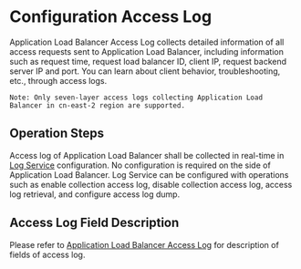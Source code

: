 # Configuration Access Log

Application Load Balancer Access Log collects detailed information of all access requests sent to Application Load Balancer, including information such as request time, request load balancer ID, client IP, request backend server IP and port. You can learn about client behavior, troubleshooting, etc., through access logs.

    Note: Only seven-layer access logs collecting Application Load Balancer in cn-east-2 region are supported.

## Operation Steps
Access log of Application Load Balancer shall be collected in real-time in [Log Service](https://docs.jdcloud.com/log-service/product-overview) configuration. No configuration is required on the side of Application Load Balancer. Log Service can be configured with operations such as enable collection access log, disable collection access log, access log retrieval, and configure access log dump.

## Access Log Field Description

Please refer to [Application Load Balancer Access Log](https://docs.jdcloud.com/log-service/alblog) for description of fields of access log.

